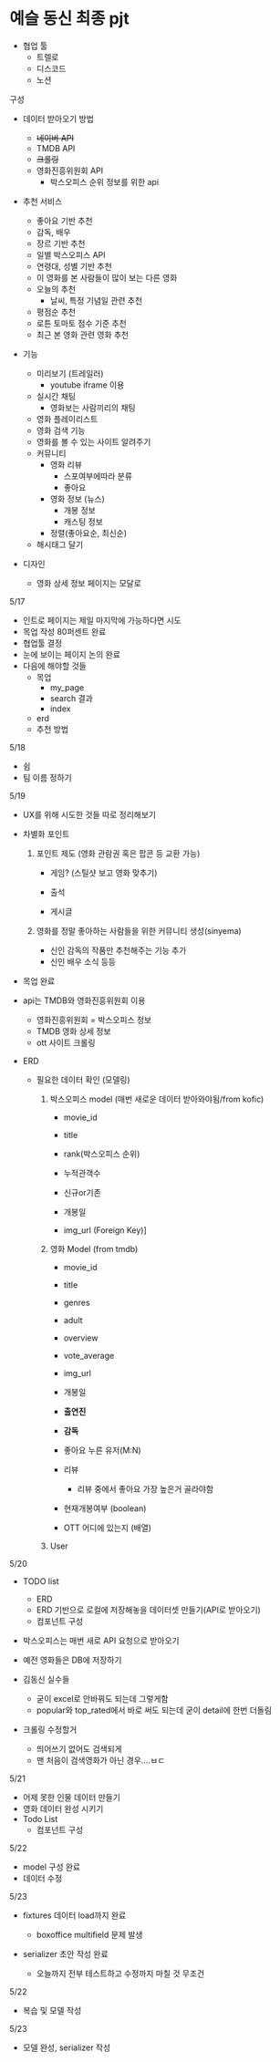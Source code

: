 # 예슬 동신 최종 pjt

- 협업 툴
  - 트렐로
  - 디스코드
  - 노션



구성

- 데이터 받아오기 방법

  - ~~네이버 API~~
  - TMDB API
  - ~~크롤링~~
  - 영화진흥위원회 API
    - 박스오피스 순위 정보를 위한 api




- 추천 서비스

  - 좋아요 기반 추천
  - 감독, 배우
  - 장르 기반 추천
  - 일별 박스오피스 API
  - 연령대, 성별 기반 추천
  - 이 영화를 본 사람들이 많이 보는 다른 영화
  - 오늘의 추천
    - 날씨, 특정 기념일 관련 추천
  - 평점순 추천
  - 로튼 토마토 점수 기준 추천
  - 최근 본 영화 관련 영화 추천
  
  



- 기능
  - 미리보기 (트레일러)
    - youtube iframe 이용
  - 실시간 채팅
    - 영화보는 사람끼리의 채팅
  - 영화 플레이리스트
  - 영화 검색 기능
  - 영화를 볼 수 있는 사이트 알려주기
  - 커뮤니티
    - 영화 리뷰
      - 스포여부에따라 분류
      - 좋아요
    - 영화 정보 (뉴스)
      - 개봉 정보
      - 캐스팅 정보
    - 정렬(좋아요순, 최신순)
  - 해시태그 달기





- 디자인
  - 영화 상세 정보 페이지는 모달로



5/17

- 인트로 페이지는 제일 마지막에 가능하다면 시도
- 목업 작성 80퍼센트 완료
- 협업툴 결정
- 눈에 보이는 페이지 논의 완료
- 다음에 해야할 것들
  - 목업
    - my_page
    - search 결과
    - index
  - erd
  - 추천 방법



5/18

- 쉼
- 팀 이름 정하기



5/19

- UX를 위해 시도한 것들 따로 정리해보기

- 차별화 포인트

  1. 포인트 제도 (영화 관람권 혹은 팝콘 등 교환 가능)

     - 게임? (스틸샷 보고 영화 맞추기)

     - 출석

     - 게시글

  2. 영화를 정말 좋아하는 사람들을 위한 커뮤니티 생성(sinyema)
     - 신인 감독의 작품만 추천해주는 기능 추가
     - 신인 배우 소식 등등

- 목업 완료

- api는 TMDB와 영화진흥위원회 이용

  - 영화진흥위원회 = 박스오피스 정보
  - TMDB 영화 상세 정보
  - ott 사이트 크롤링

- ERD

  - 필요한 데이터 확인 (모델링)

    1. 박스오피스 model (매번 새로운 데이터 받아와야됨/from kofic)

       - movie_id

       - title
       - rank(박스오피스 순위)
       - 누적관객수
       - 신규or기존
       - 개봉일
       - img_url (Foreign Key)]

        

    2. 영화 Model (from tmdb)

       - movie_id
  
       - title
  
       - genres
  
       - adult
  
       - overview
  
       - vote_average
  
       - img_url
  
       - 개봉일
  
       - **출연진**
  
       - **감독**
  
       - 좋아요 누른 유저(M:N)
  
       - 리뷰
         - 리뷰 중에서 좋아요 가장 높은거 골라야함
         
       - 현재개봉여부 (boolean)
  
       - OTT 어디에 있는지 (배열)
  
         
  
    3.  User



5/20

- TODO list
  - ERD
  - ERD 기반으로 로컬에 저장해놓을 데이터셋 만들기(API로 받아오기)
  - 컴포넌트 구성 



- 박스오피스는 매번 새로 API 요청으로 받아오기
- 예전 영화들은 DB에 저장하기
- 김동신 실수들
  - 굳이 excel로 안바꿔도 되는데 그렇게함
  - popular와 top_rated에서 바로 써도 되는데 굳이 detail에 한번 더돌림

- 크롤링 수정할거
  - 띄어쓰기 없어도 검색되게
  - 맨 처음이 검색영화가 아닌 경우....ㅂㄷ





5/21

- 어제 못한 인물 데이터 만들기
- 영화 데이터 완성 시키기
- Todo List 
  - 컴포넌트 구성



5/22

- model 구성 완료
- 데이터 수정



5/23

- fixtures 데이터 load까지 완료

  - boxoffice multifield 문제 발생

- serializer 초안 작성 완료

  - 오늘까지 전부 테스트하고 수정까지 마칠 것 무조건

    

5/22

- 복습 및 모델 작성

5/23 

- 모델 완성, serializer 작성

